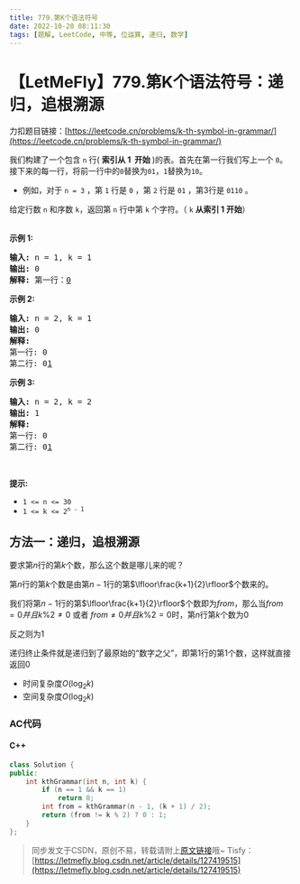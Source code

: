 ```yaml
---
title: 779.第K个语法符号
date: 2022-10-20 08:11:30
tags: [题解, LeetCode, 中等, 位运算, 递归, 数学]
---
```


# 【LetMeFly】779.第K个语法符号：递归，追根溯源

力扣题目链接：[https://leetcode.cn/problems/k-th-symbol-in-grammar/](https://leetcode.cn/problems/k-th-symbol-in-grammar/)

<p>我们构建了一个包含 <code>n</code> 行(&nbsp;<strong>索引从 1&nbsp; 开始&nbsp;</strong>)的表。首先在第一行我们写上一个 <code>0</code>。接下来的每一行，将前一行中的<code>0</code>替换为<code>01</code>，<code>1</code>替换为<code>10</code>。</p>

<ul>
	<li>例如，对于 <code>n = 3</code> ，第 <code>1</code> 行是 <code>0</code> ，第 <code>2</code> 行是 <code>01</code> ，第3行是 <code>0110</code> 。</li>
</ul>

<p>给定行数&nbsp;<code>n</code>&nbsp;和序数 <code>k</code>，返回第 <code>n</code> 行中第 <code>k</code>&nbsp;个字符。（&nbsp;<code>k</code>&nbsp;<strong>从索引 1 开始</strong>）</p>

<p><br />
<strong>示例 1:</strong></p>

<pre>
<strong>输入:</strong> n = 1, k = 1
<strong>输出:</strong> 0
<strong>解释: </strong>第一行：<u>0</u>
</pre>

<p><strong>示例 2:</strong></p>

<pre>
<strong>输入:</strong> n = 2, k = 1
<strong>输出:</strong> 0
<strong>解释:</strong> 
第一行: 0 
第二行: 0<u>1</u>
</pre>

<p><strong>示例 3:</strong></p>

<pre>
<strong>输入:</strong> n = 2, k = 2
<strong>输出:</strong> 1
<strong>解释:</strong>
第一行: 0
第二行: 0<u>1</u>
</pre>

<p>&nbsp;</p>

<p><strong>提示:</strong></p>

<ul>
	<li><code>1 &lt;= n &lt;= 30</code></li>
	<li><code>1 &lt;= k &lt;= 2<sup>n - 1</sup></code></li>
</ul>


    
## 方法一：递归，追根溯源

要求第$n$行的第$k$个数，那么这个数是哪儿来的呢？

第$n$行的第$k$个数是由第$n-1$行的第$\lfloor\frac{k+1}{2}\rfloor$个数来的。

我们将第$n-1$行的第$\lfloor\frac{k+1}{2}\rfloor$个数即为$from$，那么当$from = 0并且k \% 2 \neq 0$ 或者 $from \neq 0 并且 k \% 2 = 0$时，第$n$行第$k$个数为$0$

反之则为$1$

递归终止条件就是递归到了最原始的“数字之父”，即第1行的第1个数，这样就直接返回0

+ 时间复杂度$O(\log_2 k)$
+ 空间复杂度$O(\log_2 k)$

### AC代码

#### C++

```cpp
class Solution {
public:
    int kthGrammar(int n, int k) {
        if (n == 1 && k == 1)
            return 0;
        int from = kthGrammar(n - 1, (k + 1) / 2);
        return (from != k % 2) ? 0 : 1;
    }
};
```

> 同步发文于CSDN，原创不易，转载请附上[原文链接](https://blog.tisfy.eu.org/2022/10/20/LeetCode%200779.%E7%AC%ACK%E4%B8%AA%E8%AF%AD%E6%B3%95%E7%AC%A6%E5%8F%B7/)哦~
> Tisfy：[https://letmefly.blog.csdn.net/article/details/127419515](https://letmefly.blog.csdn.net/article/details/127419515)
